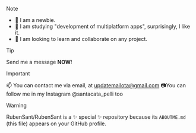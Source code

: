 >[!NOTE]
>- 👀 I am a newbie.
>- 🌱 I am studying "development of multiplatform apps", surprisingly, I like it.
>- 💞️ I am looking to learn and collaborate on any project.
  
>[!TIP]
>Send me a message **NOW**!

>[!IMPORTANT]
>📫 You can contact me via email, at updatemailota@gmail.com
>📷You can follow me in my Instagram @santacata_pelli too

>[!WARNING]
>RubenSant/RubenSant is a ✨ special ✨ repository because its `ABOUTME.md` (this file) appears on your GitHub profile.
